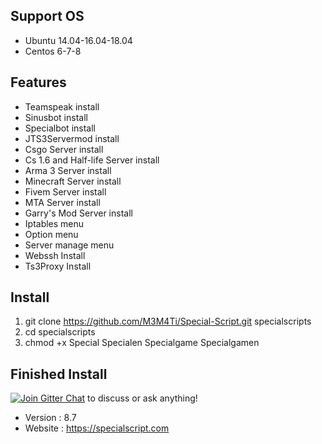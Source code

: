 ## Support OS
* Ubuntu 14.04-16.04-18.04
* Centos 6-7-8
## Features
* Teamspeak install
* Sinusbot install
* Specialbot install
* JTS3Servermod install
* Csgo Server install
* Cs 1.6 and Half-life Server install
* Arma 3 Server install
* Minecraft Server install
* Fivem Server install
* MTA Server install
* Garry's Mod Server install
* Iptables menu
* Option menu
* Server manage menu
* Webssh Install
* Ts3Proxy Install
## Install
1.  git clone https://github.com/M3M4Ti/Special-Script.git specialscripts
2.  cd specialscripts
3.  chmod +x Special Specialen Specialgame Specialgamen
## Finished Install
[![Join Gitter Chat](https://badges.gitter.im/Join%20Chat.svg)](https://gitter.im/SpecialScript/community?utm_source=share-link&utm_medium=link&utm_campaign=share-link) to discuss or ask anything!
- Version : 8.7
- Website : https://specialscript.com
